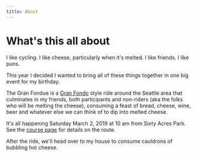```yaml
---
title: About
---
```


# What's this all about

I like cycling. I like cheese, particularly when it's melted. I like friends. I like puns.  

This year I decided I wanted to bring all of these things together in one big event for my birthday.  

The Gran Fondue is a [Gran Fondo](https://en.wikipedia.org/wiki/Gran_Fondo) style ride around the Seattle area that culminates in my friends, both participants and non-riders (aka the folks who will be melting the cheese), consuming a feast of bread, cheese, wine, beer and whatever else we can think of to dip into melted cheese.

It's all happening Saturday March 2, 2019 at 10 am from Sixty Acres Park. See the [course page](/course) for details on the route.

After the ride, we'll head over to my house to consume cauldrons of bubbling hot cheese.





